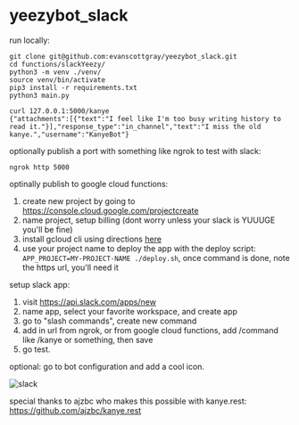 # yeezybot_slack

run locally:
```
git clone git@github.com:evanscottgray/yeezybot_slack.git
cd functions/slackYeezy/
python3 -m venv ./venv/
source venv/bin/activate
pip3 install -r requirements.txt
python3 main.py

curl 127.0.0.1:5000/kanye
{"attachments":[{"text":"I feel like I'm too busy writing history to read it."}],"response_type":"in_channel","text":"I miss the old kanye.","username":"KanyeBot"}
```

optionally publish a port with something like ngrok to test with slack:
```
ngrok http 5000
```

optinally publish to google cloud functions:
1. create new project by going to https://console.cloud.google.com/projectcreate
2. name project, setup billing (dont worry unless your slack is YUUUGE you'll be fine)
3. install gcloud cli using directions [here](https://cloud.google.com/sdk/docs/#install_the_latest_cloud_tools_version_cloudsdk_current_version)
4. use your project name to deploy the app with the deploy script: `APP_PROJECT=MY-PROJECT-NAME ./deploy.sh`, once command is done, note the https url, you'll need it

setup slack app:

1. visit https://api.slack.com/apps/new
2. name app, select your favorite workspace, and create app
3. go to "slash commands", create new command
4. add in url from ngrok, or from google cloud functions, add /command like /kanye or something, then save
5. go test.

optional: go to bot configuration and add a cool icon.

![slack](https://user-images.githubusercontent.com/1891697/54496375-960d0d00-48bc-11e9-9ed3-1a01dde75480.png)

special thanks to ajzbc who makes this possible with kanye.rest: https://github.com/ajzbc/kanye.rest
